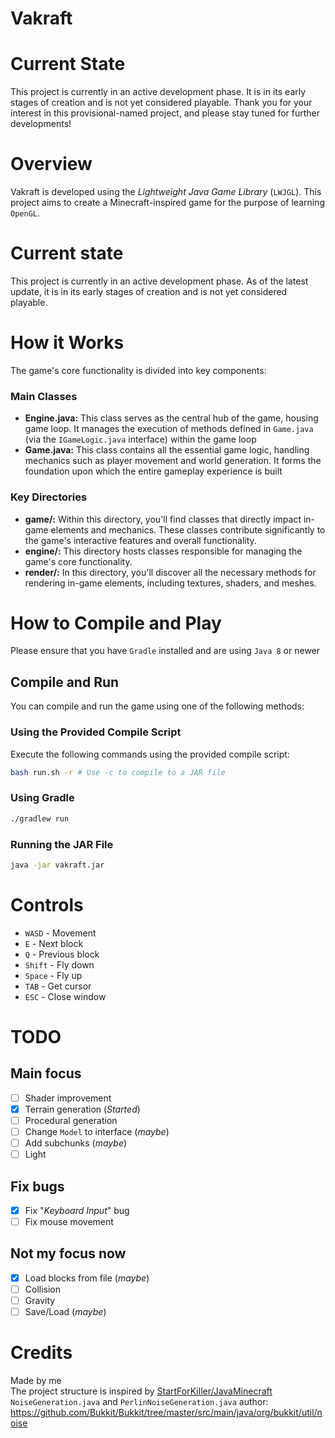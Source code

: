 # Vakraft

# Current State
This project is currently in an active development phase. It is in its early stages of creation and is not yet considered playable.
 Thank you for your interest in this provisional-named project, and please stay tuned for further developments!

# Overview
Vakraft is developed using the *Lightweight Java Game Library* (`LWJGL`).
This project aims to create a Minecraft-inspired game for the purpose of learning `OpenGL`.

# Current state
This project is currently in an active development phase. As of the latest update, it is in its early stages of creation and is not yet considered playable. 

# How it Works
The game's core functionality is divided into key components:

### Main Classes
- **Engine.java:** This class serves as the central hub of the game, housing game loop.
 It manages the execution of methods defined in `Game.java` (via the `IGameLogic.java` interface) within the game loop
- **Game.java:** This class contains all the essential game logic, handling mechanics such as player movement and world generation.
 It forms the foundation upon which the entire gameplay experience is built

### Key Directories
- **game/:** Within this directory, you'll find classes that directly impact in-game elements and mechanics.
 These classes contribute significantly to the game's interactive features and overall functionality.
- **engine/:** This directory hosts classes responsible for managing the game's core functionality.
- **render/:** In this directory, you'll discover all the necessary methods for rendering in-game elements,
 including textures, shaders, and meshes.

# How to Compile and Play
Please ensure that you have `Gradle` installed and are using `Java 8` or newer

## Compile and Run
You can compile and run the game using one of the following methods:

### Using the Provided Compile Script
Execute the following commands using the provided compile script:

```sh
bash run.sh -r # Use -c to compile to a JAR file
```

### Using Gradle
```sh
./gradlew run
```

### Running the JAR File
```sh
java -jar vakraft.jar
```

# Controls
- `WASD` - Movement
- `E` - Next block
- `Q` - Previous block
- `Shift` - Fly down
- `Space` - Fly up
- `TAB` - Get cursor
- `ESC` - Close window

# TODO
## Main focus
- [ ] Shader improvement
- [X] Terrain generation (*Started*)
- [ ] Procedural generation
- [ ] Change `Model` to interface (*maybe*)
- [ ] Add subchunks (*maybe*)
- [ ] Light

## Fix bugs
- [X] Fix "*Keyboard Input*" bug
- [ ] Fix mouse movement

## Not my focus now
- [X] Load blocks from file (*maybe*)
- [ ] Collision
- [ ] Gravity
- [ ] Save/Load (*maybe*)

# Credits
Made by me<br>
The project structure is inspired by [StartForKiller/JavaMinecraft](https://github.com/StartForKiller/JavaMinecraft)<br>
`NoiseGeneration.java` and `PerlinNoiseGeneration.java` author: https://github.com/Bukkit/Bukkit/tree/master/src/main/java/org/bukkit/util/noise